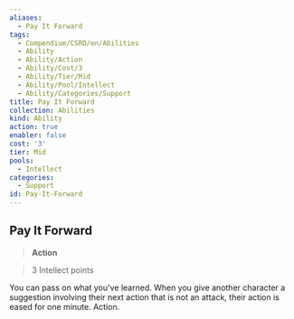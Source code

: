 ```yaml
---
aliases:
  - Pay It Forward
tags:
  - Compendium/CSRD/en/Abilities
  - Ability
  - Ability/Action
  - Ability/Cost/3
  - Ability/Tier/Mid
  - Ability/Pool/Intellect
  - Ability/Categories/Support
title: Pay It Forward
collection: Abilities
kind: Ability
action: true
enabler: false
cost: '3'
tier: Mid
pools:
  - Intellect
categories:
  - Support
id: Pay-It-Forward
---
```

## Pay It Forward    
>**Action**    
>3 Intellect points  
    
You can pass on what you've learned. When you give another character a suggestion involving their next action that is not an attack, their action is eased for one minute. Action.
